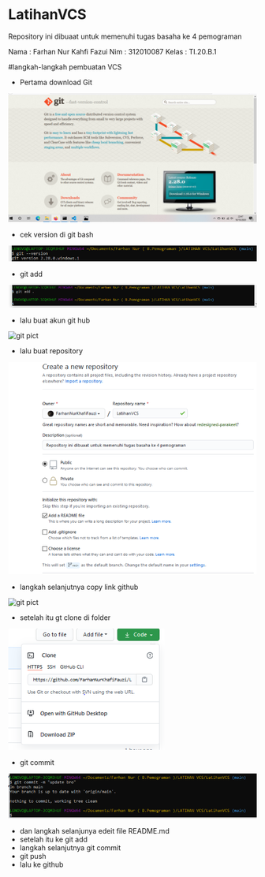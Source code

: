# LatihanVCS
Repository ini dibuaat untuk memenuhi tugas basaha ke 4 pemograman

Nama : Farhan Nur Kahfi Fazui
Nim : 312010087
Kelas : TI.20.B.1

#langkah-langkah pembuatan VCS 

* Pertama download Git

![git pict](download-git.PNG)

* cek version di git bash

![git pict](version-git.PNG)

* git add

![git pict](git-add..PNG)

* lalu buat akun git hub

![git pict](https://github.com/)

* lalu buat repository 

![git pict](creatRepository.PNG)

* langkah selanjutnya copy link github

![git pict](https://github.com)

* setelah itu gt clone di folder


![git pict](clone.PNG)


* git commit

![git pict](commit.PNG)

* dan langkah selanjunya edeit file README.md
* setelah itu ke git add
* langkah selanjutnya git commit
* git push
* lalu ke github